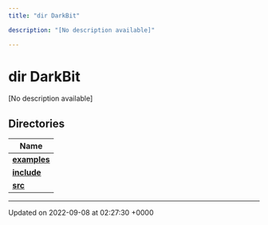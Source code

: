 ```yaml
---
title: "dir DarkBit"

description: "[No description available]"

---
```


# dir DarkBit

[No description available]

## Directories

| Name           |
| -------------- |
| **[examples](/documentation/code/files/dir_c22fe66a09acdd480a35644f72364dc9/#dir-examples)**  |
| **[include](/documentation/code/files/dir_05e71b19da8c05feb31a01063316c124/#dir-include)**  |
| **[src](/documentation/code/files/dir_334951ee08a3caf9cfbab2a24a3edd4b/#dir-src)**  |






-------------------------------

Updated on 2022-09-08 at 02:27:30 +0000
